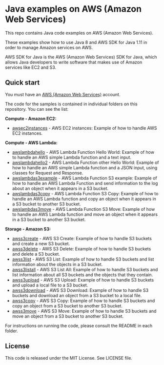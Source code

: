 # Java examples on AWS (Amazon Web Services)

This repo contains Java code examples on AWS (Amazon Web Services).

These examples show how to use Java 8 and AWS SDK for Java 1.11 in order to manage Amazon services on AWS.

AWS SDK for Java is the AWS (Amazon Web Services) SDK for Java, which allows Java developers to write software that makes use of Amazon services like EC2 and S3.

## Quick start

You must have an [AWS (Amazon Web Services)](http://aws.amazon.com/) account.

The code for the samples is contained in individual folders on this repository. You can see the list:

**Compute - Amazon EC2:**

* [awsec2instances](/awsec2instances) - AWS EC2 instances: Example of how to handle AWS EC2 instances.

**Compute - AWS Lambda:**

* [awslambdahello](/awslambdahello) - AWS Lambda Function Hello World: Example of how to handle an AWS simple Lambda function and a text input.
* [awslambdahello2](/awslambdahello2) - AWS Lambda Function other Hello World: Example of how to handle an AWS simple Lambda  function and a JSON input, using classes for Request and Response.
* [awslambdas3example](/awslambdas3example) - AWS Lambda Function S3 example: Example of how to handle an AWS Lambda Function and send information to the log about an object when it appears in a S3 bucket.
* [awslambdas3copy](/awslambdas3copy) - AWS Lambda Function S3 Copy: Example of how to handle an AWS Lambda function and copy an object when it appears in a S3 bucket to another S3 bucket.
* [awslambdas3move](/awslambdas3move) - AWS Lambda Function S3 Move: Example of how to handle an AWS Lambda function and move an object when it appears in a S3 bucket to another S3 bucket.

**Storage - Amazon S3:**

* [awss3create](/awss3create) - AWS S3 Create: Example of how to handle S3 buckets and create a new S3 bucket.
* [awss3delete](/awss3delete) - AWS S3 Delete: Example of how to handle S3 buckets and delete a S3 bucket.
* [awss3list](/awss3list) - AWS S3 List: Example of how to handle S3 buckets and list information about the objects in a S3 bucket.
* [awss3listall](/awss3listall) - AWS S3 List All: Example of how to handle S3 buckets and list information about all S3 buckets and the objects that they contain.
* [awss3upload](/awss3upload) - AWS S3 Upload: Example of how to handle S3 buckets and upload a local file to a S3 bucket.
* [awss3download](/awss3download) - AWS S3 Download: Example of how to handle S3 buckets and download an object from a S3 bucket to a local file.
* [awss3copy](/awss3copy) - AWS S3 Copy: Example of how to handle S3 buckets and copy an object from a S3 bucket to another S3 bucket.
* [awss3move](/awss3move) - AWS S3 Move: Example of how to handle S3 buckets and move an object from a S3 bucket to another S3 bucket.

For instructions on running the code, please consult the README in each folder.

## License

This code is released under the MIT License. See LICENSE file.